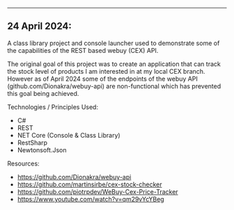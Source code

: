 -----------------------------------------
24 April 2024:
-----------------------------------------

A class library project and console launcher used to demonstrate some of the capabilities of the REST based webuy (CEX) API.

The original goal of this project was to create an application that can track the stock level of products I am interested in at my local CEX branch.  However as of April 2024 some of the endpoints of the webuy API (github.com/Dionakra/webuy-api) are non-functional which has prevented this goal being achieved.

Technologies / Principles Used:

- C#
- REST
- NET Core (Console & Class Library)
- RestSharp
- Newtonsoft.Json

Resources:

- https://github.com/Dionakra/webuy-api
- https://github.com/martinsirbe/cex-stock-checker
- https://github.com/piotrpdev/WeBuy-Cex-Price-Tracker
- https://www.youtube.com/watch?v=qm29vYcYBeg

